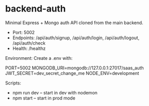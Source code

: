 # backend-auth

Minimal Express + Mongo auth API cloned from the main backend.

- Port: 5002
- Endpoints: /api/auth/signup, /api/auth/login, /api/auth/logout, /api/auth/check
- Health: /healthz

Environment:
Create a .env with:

PORT=5002
MONGODB_URI=mongodb://127.0.0.1:27017/saas_auth
JWT_SECRET=dev_secret_change_me
NODE_ENV=development

Scripts:
- npm run dev – start in dev with nodemon
- npm start – start in prod mode
